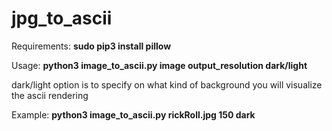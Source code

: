 # jpg_to_ascii

Requirements: **sudo pip3 install pillow**

Usage: **python3 image_to_ascii.py image output_resolution dark/light**

dark/light option is to specify on what kind of background you will visualize the ascii rendering

Example: **python3 image_to_ascii.py rickRoll.jpg 150 dark**
